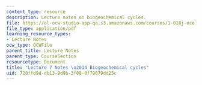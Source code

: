 ```yaml
---
content_type: resource
description: Lecture notes on biogeochemical cycles.
file: https://ol-ocw-studio-app-qa.s3.amazonaws.com/courses/1-018j-ecology-i-the-earth-system-fall-2009/720ffd9ddb139d9b3f080f79079dd25c_MIT1_018JF09_Lec07.pdf
file_type: application/pdf
learning_resource_types:
- Lecture Notes
ocw_type: OCWFile
parent_title: Lecture Notes
parent_type: CourseSection
resourcetype: Document
title: "Lecture 7 Notes \u2014 Biogeochemical cycles"
uid: 720ffd9d-db13-9d9b-3f08-0f79079dd25c
---
```

